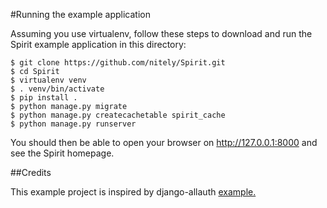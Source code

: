 #Running the example application

Assuming you use virtualenv, follow these steps to download and run the
Spirit example application in this directory:


    $ git clone https://github.com/nitely/Spirit.git
    $ cd Spirit
    $ virtualenv venv
    $ . venv/bin/activate
    $ pip install .
    $ python manage.py migrate
	$ python manage.py createcachetable spirit_cache
    $ python manage.py runserver

You should then be able to open your browser on http://127.0.0.1:8000 and
see the Spirit homepage.

##Credits

This example project is inspired by django-allauth [example.](https://github.com/pennersr/django-allauth/tree/master/example)
